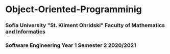 # Object-Oriented-Programminig

<h3>Sofia University "St. Kliment Ohridski" Faculty of Mathematics and Informatics </h3>
<h3>Software Engineering Year 1 Semester 2 2020/2021 </h3>
